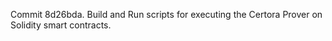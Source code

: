 Commit 8d26bda.                    Build and Run scripts for executing the Certora Prover on Solidity smart contracts.